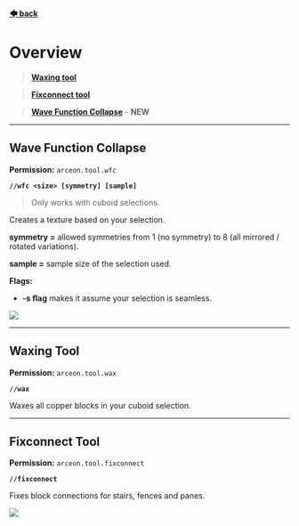 **[🡄 back](https://github.com/Brennian/Arceon-1.14/wiki)**

# **Overview**

> **[Waxing tool](https://github.com/Brennian/Arceon-1.14/wiki/Experimental-tools#waxing-tool)**

> **[Fixconnect tool](https://github.com/Brennian/Arceon-1.14/wiki/Experimental-tools#fixconnect-tool)**

> **[Wave Function Collapse](https://github.com/Brennian/Arceon/wiki/Experimental-tools#wave-function-collapse)** - **NEW**

***

## **Wave Function Collapse**

**Permission:** `arceon.tool.wfc`

**`//wfc <size> [symmetry] [sample]`**
> Only works with cuboid selections.

Creates a texture based on your selection.

**symmetry =** allowed symmetries from 1 (no symmetry) to 8 (all mirrored / rotated variations).

**sample =** sample size of the selection used.

**Flags:**

* **-s flag** makes it assume your selection is seamless.

![](https://i.imgur.com/9tXAq1C.png)


***

## **Waxing Tool**

**Permission:** `arceon.tool.wax`

**`//wax`**

Waxes all copper blocks in your cuboid selection.

***

## **Fixconnect Tool**

**Permission:** `arceon.tool.fixconnect`

**`//fixconnect`**

Fixes block connections for stairs, fences and panes.

![](https://i.imgur.com/mQFsOsX.gif)